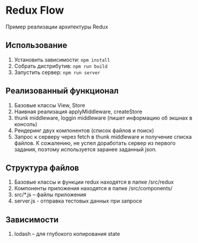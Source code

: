 # Redux Flow
Пример реализации архитектуры Redux

## Использование
1. Установить зависимости: ```npm install```
2. Собрать дистрибутив: ```npm run build```
3. Запустить сервер: ```npm run server```

## Реализованный функционал
1. Базовые классы View, Store
2. Наивная реализация applyMiddleware, createStore
3. thunk middleware, loggin middleware (пишет информацию об экшнах в консоль)
4. Рендеринг двух компонентов (список файлов и поиск)
5. Запрос к серверу через fetch в thunk middleware и получение списка файлов.
К сожалению, не успел доработать сервер из первого задания,
поэтому используется заранее заданный json.

## Структура файлов
1. Базовые классы и функции redux находятся в папке /src/redux
2. Компоненты приложения находятся в папке /src/components/
3. src/*.js – файлы приложения
4. server.js - отправка тестовых данных при запросе

## Зависимости
1. lodash – для глубокого копирования state
